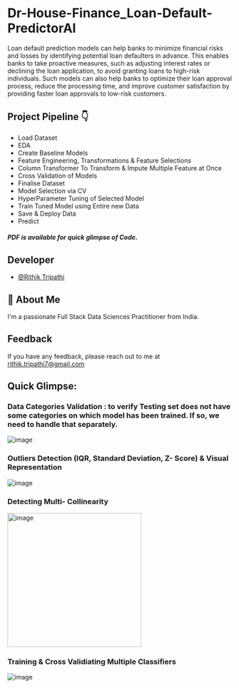 # Dr-House-Finance_Loan-Default-PredictorAI
Loan default prediction models can help banks to minimize financial risks and losses by identifying potential loan defaulters in advance. This enables banks to take proactive measures, such as adjusting interest rates or declining the loan application, to avoid granting loans to high-risk individuals. Such models can also help banks to optimize their loan approval process, reduce the processing time, and improve customer satisfaction by providing faster loan approvals to low-risk customers.

## Project Pipeline 👇

- Load Dataset
- EDA
- Create Baseline Models
- Feature Engineering, Transformations & Feature Selections
- Column Transformer To Transform & Impute Multiple Feature at Once
- Cross Validation of Models
- Finalise Dataset
- Model Selection via CV
- HyperParameter Tuning of Selected Model
- Train Tuned Model using Entire new Data
- Save & Deploy Data
- Predict

##### PDF is available for quick glimpse of Code.

## Developer

- [@Rithik Tripathi](https://github.com/RithikTripathi)


## 🚀 About Me
I'm a passionate Full Stack Data Sciences Practitioner from India.


## Feedback

If you have any feedback, please reach out to me at rithik.tripathi7@gmail.com


## Quick Glimpse:

### Data Categories Validation : to verify Testing set does not have some categories on which model has been trained. If so, we need to handle that separately.
<img  alt="image" src="https://user-images.githubusercontent.com/63400981/222984114-b058e5bd-4590-4b08-917d-2be76848a413.png">

### Outliers Detection (IQR, Standard Deviation, Z- Score) & Visual Representation
<img alt="image" src="https://user-images.githubusercontent.com/63400981/222984241-af375b75-c844-42b8-974d-b7a6950af60a.png">

### Detecting Multi- Collinearity
<img width="300" alt="image" src="https://user-images.githubusercontent.com/63400981/222984317-447c2a65-0e04-41a1-bb57-6f4475e8702d.png">

### Training & Cross Validiating Multiple Classifiers
<img  alt="image" src="https://user-images.githubusercontent.com/63400981/222984376-03b35488-b91b-421c-957c-8a717818c579.png">




